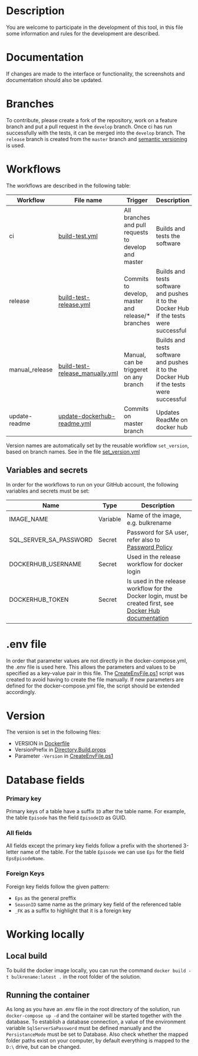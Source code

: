 # Description
You are welcome to participate in the development of this tool, in this file some information and rules for the development are described.

# Documentation
If changes are made to the interface or functionality, the screenshots and documentation should also be updated.

# Branches
To contribute, please create a fork of the repository, work on a feature branch and put a pull request in the `develop` branch. Once ci has run successfully with the tests, it can be merged into the `develop` branch. The `release` branch is created from the `master` branch and [semantic versioning](https://semver.org) is used.

# Workflows
The workflows are described in the following table:

| Workflow       | File name                                                                              | Trigger                                              | Description                                                                            |
|----------------|----------------------------------------------------------------------------------------|------------------------------------------------------|----------------------------------------------------------------------------------------|
| ci             | [build-test.yml](./.github/workflows/build-test.yml)                                   | All branches and pull requests to develop and master | Builds and tests the software                                                          |
| release        | [build-test-release.yml](./.github/workflows/build-test-release.yml)                   | Commits to develop, master and release/* branches    | Builds and tests software and pushes it to the Docker Hub if the tests were successful |
| manual_release | [build-test-release_manually.yml](./.github/workflows/build-test-release_manually.yml) | Manual, can be triggeret on any branch               | Builds and tests software and pushes it to the Docker Hub if the tests were successful |
| update-readme  | [update-dockerhub-readme.yml](./.github/workflows/update-dockerhub-readme.yml)		  | Commits on master branch			                 | Updates ReadMe on docker hub															  |

Version names are automatically set by the reusable workflow `set_version`, based on branch names. See in the file [set_version.yml](./.github/workflows/set_version.yml)

## Variables and secrets
In order for the workflows to run on your GitHub account, the following variables and secrets must be set:

| Name                   | Type     | Description                                                                                                                                                                 |
|------------------------|----------|-----------------------------------------------------------------------------------------------------------------------------------------------------------------------------|
| IMAGE_NAME             | Variable | Name of the image, e.g. bulkrename                                                                                                                                          |
| SQL_SERVER_SA_PASSWORD | Secret   | Password for SA user, refer also to [Password Policy](https://learn.microsoft.com/en-us/sql/relational-databases/security/password-policy?view=sql-server-ver16)            |
| DOCKERHUB_USERNAME     | Secret   | Used in the release workflow for docker login                                                                                                                               |
| DOCKERHUB_TOKEN        | Secret   | Is used in the release workflow for the Docker login, must be created first, see [Docker Hub documentation](https://docs.docker.com/security/for-developers/access-tokens/) |

# .env file
In order that parameter values are not directly in the docker-compose.yml, the .env file is used here. This allows the parameters and values to be specified as a key-value pair in this file. The [CreateEnvFile.ps1](./src/CreateEnvFile.ps1) script was created to avoid having to create the file manually. If new parameters are defined for the docker-compose.yml file, the script should be extended accordingly.

# Version
The version is set in the following files:
- VERSION in [Dockerfile](./src/Dockerfile)
- VersionPrefix in [Directory.Build.props](./src/Directory.Build.props)
- Parameter `-Version` in [CreateEnvFile.ps1](./src/CreateEnvFile.ps1)

# Database fields
### Primary key
Primary keys of a table have a suffix `ID` after the table name. For example, the table `Episode` has the field `EpisodeID` as GUID.

### All fields
All fields except the primary key fields follow a prefix with the shortened 3-letter name of the table. For the table `Episode` we can use `Eps` for the field `EpsEpisodeName`.

### Foreign Keys
Foreign key fields follow the given pattern:
- `Eps` as the general preffix
- `SeasonID` same name as the primary key field of the referenced table
- `_FK` as a suffix to highlight that it is a foreign key

# Working locally
## Local build
To build the docker image locally, you can run the command `docker build -t bulkrename:latest .` in the root folder of the solution.

## Running the container
As long as you have an .env file in the root directory of the solution, run `docker-compose up -d` and the container will be started together with the database. To establish a database connection, a value of the environment variable `SqlServerSaPassword` must be defined manually and the `PersistanceMode` must be set to Database. Also check whether the mapped folder paths exist on your computer, by default everything is mapped to the `D:\` drive, but can be changed.
